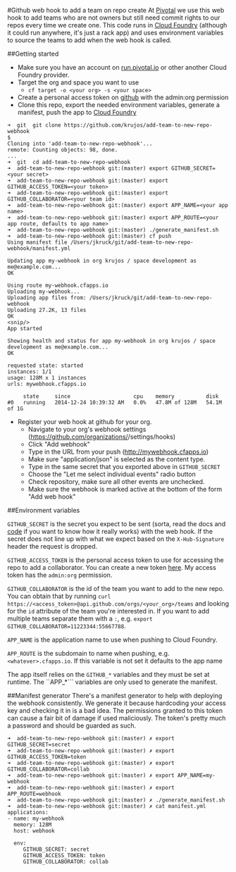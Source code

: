 #Github web hook to add a team on repo create
At [Pivotal](http://pivotal.io) we use this web hook to add teams who are not owners but still need commit rights to our repos every time we create one. This code runs in [Cloud Foundry](http://run.pivotal.io) (although it could run anywhere, it's just a rack app) and uses environment variables to source the teams to add when the web hook is called. 

##Getting started
* Make sure you have an account on [run.pivotal.io](http://run.pivotal.io) or other another Cloud Foundry provider. 
* Target the org and space you want to use 
  * ```cf target -o <your org> -s <your space>``` 
* Create a personal access token on [github](https://github.com/settings/tokens/new) with the admin:org permission 
* Clone this repo, export the needed environment variables, generate a manifest, push the app to [Cloud Foundry](http://run.pivotal.io)

```
➜  git  git clone https://github.com/krujos/add-team-to-new-repo-webhook                                                                                                                                     $
Cloning into 'add-team-to-new-repo-webhook'...
remote: Counting objects: 98, done.
...
➜  git  cd add-team-to-new-repo-webhook
➜  add-team-to-new-repo-webhook git:(master) export GITHUB_SECRET=<your secret>
➜  add-team-to-new-repo-webhook git:(master) export GITHUB_ACCESS_TOKEN=<your token>
➜  add-team-to-new-repo-webhook git:(master) export GITHUB_COLLABORATOR=<your team id>
➜  add-team-to-new-repo-webhook git:(master) export APP_NAME=<your app name>
➜  add-team-to-new-repo-webhook git:(master) export APP_ROUTE=<your app route, defaults to app name>
➜  add-team-to-new-repo-webhook git:(master) ./generate_manifest.sh
➜  add-team-to-new-repo-webhook git:(master) cf push
Using manifest file /Users/jkruck/git/add-team-to-new-repo-webhook/manifest.yml

Updating app my-webhook in org krujos / space development as me@example.com...
OK

Using route my-webhook.cfapps.io
Uploading my-webhook...
Uploading app files from: /Users/jkruck/git/add-team-to-new-repo-webhook
Uploading 27.2K, 13 files
OK
<snip/>
App started

Showing health and status for app my-webhook in org krujos / space development as me@example.com...
OK

requested state: started
instances: 1/1
usage: 128M x 1 instances
urls: mywebhook.cfapps.io

     state     since                    cpu    memory          disk
#0   running   2014-12-24 10:39:32 AM   0.0%   47.8M of 128M   54.1M of 1G
```

* Register your web hook at github for your org.
  * Navigate to your org's webhook settings (https://github.com/organizations/<your org>/settings/hooks)
  * Click "Add webhook"
  * Type in the URL from your push (http://mywebhook.cfapps.io)
  * Make sure "application/json" is selected as the content type. 
  * Type in the same secret that you exported above in ```GITHUB_SECRET```
  * Choose the "Let me select individual events" radio button 
  * Check repository, make sure all other events are unchecked.
  * Make sure the webhook is marked active at the bottom of the form "Add web hook"
  
##Environment variables

```GITHUB_SECRET``` is the secret you expect to be sent (sorta, read the docs and [code](./validator.rb) if you want to know how it really works) with the web hook. If the secret does not line up with what we expect based on the ``X-Hub-Signature`` header the request is dropped. 

```GITHUB_ACCESS_TOKEN``` is the personal access token to use for accessing the repo to add a collaborator. You can create a new token [here](https://github.com/settings/tokens/new). My access token has the ```admin:org``` permission. 

```GITHUB_COLLABORATOR``` is the id of the team you want to add to the new repo. You can obtain that by running ```curl https://<access_token>@api.github.com/orgs/<your_org>/teams``` and looking for the ```id``` attribute of the team you're interested in. If you want to add multiple teams separate them with a ```:```, e.g. ```export GITHUB_COLLABORATOR=11223344:55667788```.

```APP_NAME``` is the application name to use when pushing to Cloud Foundry. 

```APP_ROUTE``` is the subdomain to name when pushing, e.g. ``<whatever>.cfapps.io``. If this variable is not set it defaults to the app name

The app itself relies on the ```GITHUB_*``` variables and they must be set at runtime. The ``APP_*``` variables are only used to generate the manifest. 

##Manifest generator
There's a manifest generator to help with deploying the webhook consistently. We generate it because hardcoding your access key and checking it in is a bad idea. The permissions granted to this token can cause a fair bit of damage if used maliciously. The token's pretty much a password and should be guarded as such. 

```
➜  add-team-to-new-repo-webhook git:(master) ✗ export GITHUB_SECRET=secret 
➜  add-team-to-new-repo-webhook git:(master) ✗ export GITHUB_ACCESS_TOKEN=token
➜  add-team-to-new-repo-webhook git:(master) ✗ export GITHUB_COLLABORATOR=collab
➜  add-team-to-new-repo-webhook git:(master) ✗ export APP_NAME=my-webhook
➜  add-team-to-new-repo-webhook git:(master) ✗ export APP_ROUTE=webhook
➜  add-team-to-new-repo-webhook git:(master) ✗ ./generate_manifest.sh
➜  add-team-to-new-repo-webhook git:(master) ✗ cat manifest.yml
applications:
- name: my-webhook
  memory: 128M
  host: webhook

  env:
     GITHUB_SECRET: secret
     GITHUB_ACCESS_TOKEN: token
     GITHUB_COLLABORATOR: collab
```